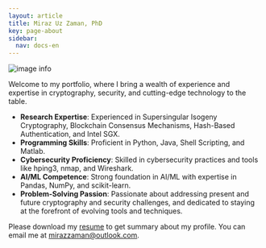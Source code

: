 ```yaml
---
layout: article
title: Miraz Uz Zaman, PhD
key: page-about
sidebar:
  nav: docs-en
---
```

![image info](/images/profile.jpeg)

Welcome to my portfolio, where I bring a wealth of experience and expertise in cryptography, security, and cutting-edge technology to the table.
  * **Research Expertise**: Experienced in Supersingular Isogeny Cryptography, Blockchain Consensus Mechanisms, Hash-Based Authentication, and Intel SGX.
  * **Programming Skills**: Proficient in Python, Java, Shell Scripting, and Matlab.
  * **Cybersecurity Proficiency**: Skilled in cybersecurity practices and tools like hping3, nmap, and Wireshark.
  * **AI/ML Competence**: Strong foundation in AI/ML with expertise in Pandas, NumPy, and scikit-learn.
  * **Problem-Solving Passion**: Passionate about addressing present and future cryptography and security challenges, and dedicated to staying at the forefront of evolving tools and techniques.

Please download my <a id="raw-url" href="https://github.com/zamanmiraz/zamanmiraz.github.io/blob/master/thesis/resume.pdf">resume</a> to get summary about my profile. You can email me at mirazzaman@outlook.com.

